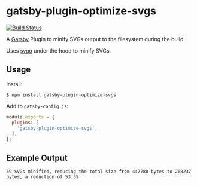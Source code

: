 # gatsby-plugin-optimize-svgs

[![Build Status](https://travis-ci.com/vzhou842/gatsby-plugin-optimize-svgs.svg?branch=master)](https://travis-ci.com/vzhou842/gatsby-plugin-optimize-svgs)

A [Gatsby](https://www.gatsbyjs.org/) Plugin to minify SVGs output to the filesystem during the build.

Uses [svgo](https://github.com/svg/svgo) under the hood to minify SVGs.

## Usage

Install:

```
$ npm install gatsby-plugin-optimize-svgs
```

Add to `gatsby-config.js`:

```js
module.exports = {
  plugins: [
    'gatsby-plugin-optimize-svgs',
  ],
};
```

## Example Output

```
59 SVGs minified, reducing the total size from 447780 bytes to 208237 bytes, a reduction of 53.5%!
```
